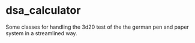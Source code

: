 # dsa_calculator
Some classes for handling the 3d20 test of the the german pen and paper system in a streamlined way.
